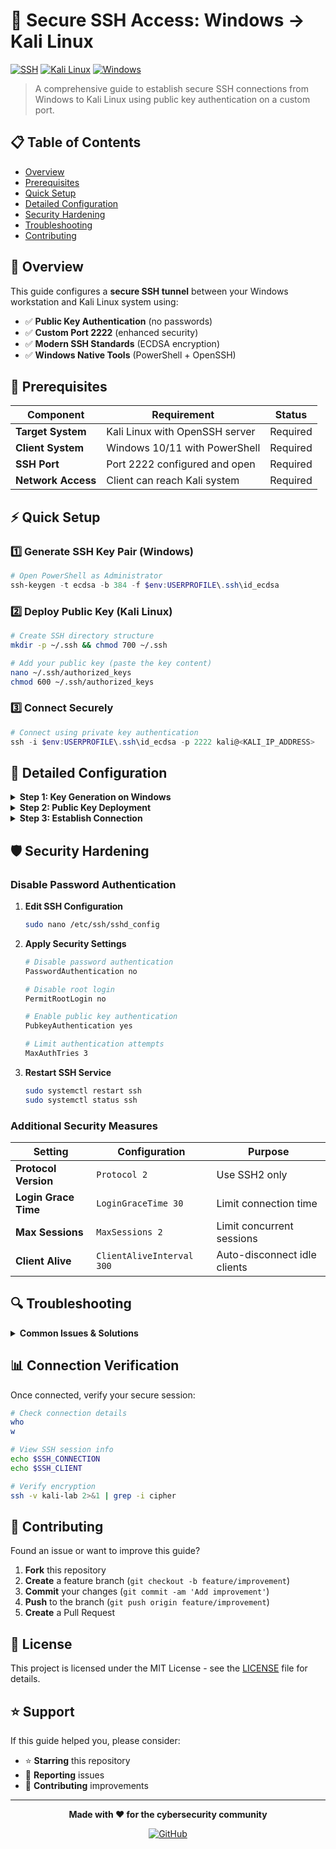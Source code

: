 # 🔐 Secure SSH Access: Windows → Kali Linux

[![SSH](https://img.shields.io/badge/SSH-Secure%20Connection-blue?style=for-the-badge&logo=openssh)](https://www.openssh.com/)
[![Kali Linux](https://img.shields.io/badge/Kali%20Linux-Target%20System-557C94?style=for-the-badge&logo=kalilinux)](https://www.kali.org/)
[![Windows](https://img.shields.io/badge/Windows-Client%20OS-0078D4?style=for-the-badge&logo=windows)](https://www.microsoft.com/windows)

> A comprehensive guide to establish secure SSH connections from Windows to Kali Linux using public key authentication on a custom port.

## 📋 Table of Contents

- [Overview](#-overview)
- [Prerequisites](#-prerequisites)
- [Quick Setup](#-quick-setup)
- [Detailed Configuration](#-detailed-configuration)
- [Security Hardening](#-security-hardening)
- [Troubleshooting](#-troubleshooting)
- [Contributing](#-contributing)

## 🎯 Overview

This guide configures a **secure SSH tunnel** between your Windows workstation and Kali Linux system using:

- ✅ **Public Key Authentication** (no passwords)
- ✅ **Custom Port 2222** (enhanced security)
- ✅ **Modern SSH Standards** (ECDSA encryption)
- ✅ **Windows Native Tools** (PowerShell + OpenSSH)

## 🧰 Prerequisites

| Component | Requirement | Status |
|-----------|-------------|--------|
| **Target System** | Kali Linux with OpenSSH server | Required |
| **Client System** | Windows 10/11 with PowerShell | Required |
| **SSH Port** | Port 2222 configured and open | Required |
| **Network Access** | Client can reach Kali system | Required |

## ⚡ Quick Setup

### 1️⃣ Generate SSH Key Pair (Windows)

```powershell
# Open PowerShell as Administrator
ssh-keygen -t ecdsa -b 384 -f $env:USERPROFILE\.ssh\id_ecdsa
```

### 2️⃣ Deploy Public Key (Kali Linux)

```bash
# Create SSH directory structure
mkdir -p ~/.ssh && chmod 700 ~/.ssh

# Add your public key (paste the key content)
nano ~/.ssh/authorized_keys
chmod 600 ~/.ssh/authorized_keys
```

### 3️⃣ Connect Securely

```powershell
# Connect using private key authentication
ssh -i $env:USERPROFILE\.ssh\id_ecdsa -p 2222 kali@<KALI_IP_ADDRESS>
```

## 🔧 Detailed Configuration

<details>
<summary><strong>Step 1: Key Generation on Windows</strong></summary>

1. **Launch PowerShell**
   ```powershell
   # Press Win + X, select "Windows PowerShell (Admin)"
   ```

2. **Generate Key Pair**
   ```powershell
   ssh-keygen -t ecdsa -b 384
   ```
   
3. **Configuration Prompts**
   - **File location**: Press `Enter` for default (`C:\Users\yourname\.ssh\id_ecdsa`)
   - **Passphrase**: Enter a strong passphrase (recommended) or leave empty

4. **Verify Generation**
   ```powershell
   ls $env:USERPROFILE\.ssh\
   ```
   Expected output:
   ```
   id_ecdsa      # Private key (keep secret!)
   id_ecdsa.pub  # Public key (safe to share)
   ```

</details>

<details>
<summary><strong>Step 2: Public Key Deployment</strong></summary>

1. **Extract Public Key Content**
   ```powershell
   type $env:USERPROFILE\.ssh\id_ecdsa.pub | clip
   ```
   *(Copies to clipboard)*

2. **Configure Kali Linux**
   ```bash
   # SSH directory setup
   mkdir -p ~/.ssh
   chmod 700 ~/.ssh
   
   # Add authorized key
   nano ~/.ssh/authorized_keys
   # Paste your public key, save with Ctrl+O, exit with Ctrl+X
   
   # Set permissions
   chmod 600 ~/.ssh/authorized_keys
   ```

3. **Verify Configuration**
   ```bash
   ls -la ~/.ssh/
   cat ~/.ssh/authorized_keys
   ```

</details>

<details>
<summary><strong>Step 3: Establish Connection</strong></summary>

1. **Basic Connection**
   ```powershell
   ssh -i $env:USERPROFILE\.ssh\id_ecdsa -p 2222 kali@192.168.1.100
   ```

2. **Create Connection Alias** *(Optional)*
   ```powershell
   # Edit SSH config
   notepad $env:USERPROFILE\.ssh\config
   ```
   
   Add configuration:
   ```
   Host kali-lab
       HostName 192.168.1.100
       Port 2222
       User kali
       IdentityFile ~/.ssh/id_ecdsa
       IdentitiesOnly yes
   ```
   
   Connect using alias:
   ```powershell
   ssh kali-lab
   ```

</details>

## 🛡️ Security Hardening

### Disable Password Authentication

1. **Edit SSH Configuration**
   ```bash
   sudo nano /etc/ssh/sshd_config
   ```

2. **Apply Security Settings**
   ```bash
   # Disable password authentication
   PasswordAuthentication no
   
   # Disable root login
   PermitRootLogin no
   
   # Enable public key authentication
   PubkeyAuthentication yes
   
   # Limit authentication attempts
   MaxAuthTries 3
   ```

3. **Restart SSH Service**
   ```bash
   sudo systemctl restart ssh
   sudo systemctl status ssh
   ```

### Additional Security Measures

| Setting | Configuration | Purpose |
|---------|---------------|---------|
| **Protocol Version** | `Protocol 2` | Use SSH2 only |
| **Login Grace Time** | `LoginGraceTime 30` | Limit connection time |
| **Max Sessions** | `MaxSessions 2` | Limit concurrent sessions |
| **Client Alive** | `ClientAliveInterval 300` | Auto-disconnect idle clients |

## 🔍 Troubleshooting

<details>
<summary><strong>Common Issues & Solutions</strong></summary>

### Connection Refused
```bash
# Check SSH service status
sudo systemctl status ssh

# Verify port binding
sudo netstat -tlnp | grep :2222

# Check firewall rules
sudo ufw status
```

### Permission Denied (Public Key)
```bash
# Verify key permissions
ls -la ~/.ssh/
chmod 700 ~/.ssh
chmod 600 ~/.ssh/authorized_keys

# Check SSH logs
sudo tail -f /var/log/auth.log
```

### Key Format Issues
```powershell
# Regenerate with specific format
ssh-keygen -t ecdsa -b 384 -m PEM
```

</details>

## 📊 Connection Verification

Once connected, verify your secure session:

```bash
# Check connection details
who
w

# View SSH session info
echo $SSH_CONNECTION
echo $SSH_CLIENT

# Verify encryption
ssh -v kali-lab 2>&1 | grep -i cipher
```

## 🤝 Contributing

Found an issue or want to improve this guide?

1. **Fork** this repository
2. **Create** a feature branch (`git checkout -b feature/improvement`)
3. **Commit** your changes (`git commit -am 'Add improvement'`)
4. **Push** to the branch (`git push origin feature/improvement`)
5. **Create** a Pull Request

## 📄 License

This project is licensed under the MIT License - see the [LICENSE](LICENSE) file for details.

## ⭐ Support

If this guide helped you, please consider:
- ⭐ **Starring** this repository
- 🐛 **Reporting** issues
- 📝 **Contributing** improvements

---

<div align="center">

**Made with ❤️ for the cybersecurity community**

[![GitHub](https://img.shields.io/badge/GitHub-Follow-181717?style=for-the-badge&logo=github)](https://github.com/zar7real)

</div>
